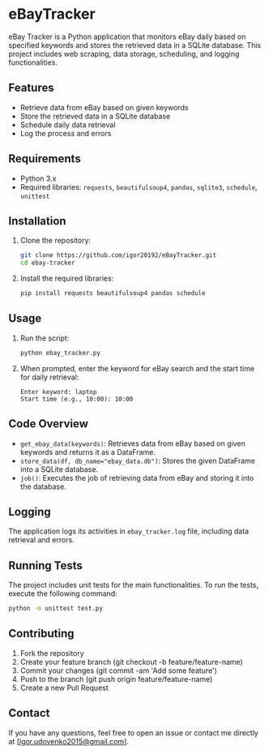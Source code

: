 # eBayTracker

eBay Tracker is a Python application that monitors eBay daily based on specified keywords and stores the retrieved data in a SQLite database. This project includes web scraping, data storage, scheduling, and logging functionalities.

## Features

- Retrieve data from eBay based on given keywords
- Store the retrieved data in a SQLite database
- Schedule daily data retrieval
- Log the process and errors

## Requirements

- Python 3.x
- Required libraries: `requests`, `beautifulsoup4`, `pandas`, `sqlite3`, `schedule`, `unittest`

## Installation

1. Clone the repository:
    ```bash
    git clone https://github.com/igor20192/eBayTracker.git
    cd ebay-tracker
    ```

2. Install the required libraries:
    ```bash
    pip install requests beautifulsoup4 pandas schedule
    ```

## Usage

1. Run the script:
    ```bash
    python ebay_tracker.py
    ```

2. When prompted, enter the keyword for eBay search and the start time for daily retrieval:
    ```text
    Enter keyword: laptop
    Start time (e.g., 10:00): 10:00
    ```

## Code Overview

- `get_ebay_data(keywords)`: Retrieves data from eBay based on given keywords and returns it as a DataFrame.
- `store_data(df, db_name="ebay_data.db")`: Stores the given DataFrame into a SQLite database.
- `job()`: Executes the job of retrieving data from eBay and storing it into the database.

## Logging

The application logs its activities in `ebay_tracker.log` file, including data retrieval and errors.

## Running Tests

The project includes unit tests for the main functionalities. To run the tests, execute the following command:
```bash
python -m unittest test.py
```

## Contributing

1. Fork the repository
2. Create your feature branch (git checkout -b feature/feature-name)
3. Commit your changes (git commit -am 'Add some feature')
4. Push to the branch (git push origin feature/feature-name)
5. Create a new Pull Request

## Contact

If you have any questions, feel free to open an issue or contact me directly at [igor.udovenko2015@gmail.com].